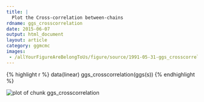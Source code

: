 ```yaml
---
title: |
  Plot the Cross-correlation between-chains
rdname: ggs_crosscorrelation
date: 2015-06-07
output: html_document
layout: article
category: ggmcmc
images:
 - /allYourFigureAreBelongToUs/figure/source/1991-05-31-ggs_crosscorrelation/ggs_crosscorrelation-1.png
---
```





{% highlight r %}
data(linear)
ggs_crosscorrelation(ggs(s))
{% endhighlight %}

![plot of chunk ggs_crosscorrelation](/allYourFigureAreBelongToUs/figure/source/1991-05-31-ggs_crosscorrelation/ggs_crosscorrelation-1.png) 